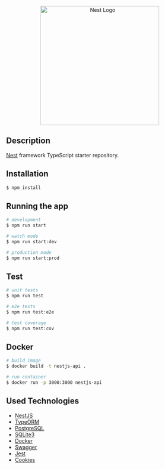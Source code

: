 <p align="center">
  <a href="http://nestjs.com/" target="blank"><img src="https://nestjs.com/img/logo_text.svg" width="320" alt="Nest Logo" /></a>
</p>

## Description

[Nest](https://github.com/nestjs/nest) framework TypeScript starter repository.

## Installation

```bash
$ npm install
```

## Running the app

```bash
# development
$ npm run start

# watch mode
$ npm run start:dev

# production mode
$ npm run start:prod
```

## Test

```bash
# unit tests
$ npm run test

# e2e tests
$ npm run test:e2e

# test coverage
$ npm run test:cov
```

## Docker

```bash
# build image
$ docker build -t nestjs-api .

# run container
$ docker run -p 3000:3000 nestjs-api
```

## Used Technologies

- [NestJS](https://nestjs.com/)
- [TypeORM](https://typeorm.io/)
- [PostgreSQL](https://www.postgresql.org/)
- [SQLite3](https://www.npmjs.com/package/sqlite3)
- [Docker](https://www.docker.com/)
- [Swagger](https://swagger.io/)
- [Jest](https://jestjs.io/)
- [Cookies](https://www.npmjs.com/package/cookie)
